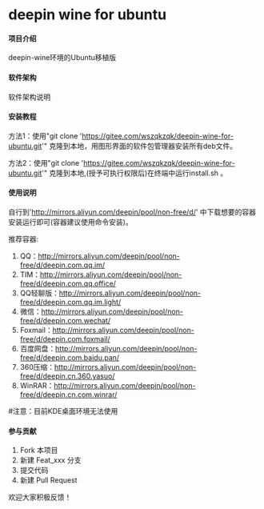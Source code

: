 # deepin wine for ubuntu

#### 项目介绍

deepin-wine环境的Ubuntu移植版

#### 软件架构
软件架构说明


#### 安装教程

方法1：使用"git clone 'https://gitee.com/wszqkzqk/deepin-wine-for-ubuntu.git'" 克隆到本地，用图形界面的软件包管理器安装所有deb文件。

方法2：使用"git clone 'https://gitee.com/wszqkzqk/deepin-wine-for-ubuntu.git'" 克隆到本地,(授予可执行权限后)在终端中运行install.sh 。

#### 使用说明

自行到'http://mirrors.aliyun.com/deepin/pool/non-free/d/' 中下载想要的容器安装运行即可(容器建议使用命令安装)。


推荐容器:

1. QQ：http://mirrors.aliyun.com/deepin/pool/non-free/d/deepin.com.qq.im/
2. TIM：http://mirrors.aliyun.com/deepin/pool/non-free/d/deepin.com.qq.office/
3. QQ轻聊版：http://mirrors.aliyun.com/deepin/pool/non-free/d/deepin.com.qq.im.light/
4. 微信：http://mirrors.aliyun.com/deepin/pool/non-free/d/deepin.com.wechat/
5. Foxmail：http://mirrors.aliyun.com/deepin/pool/non-free/d/deepin.com.foxmail/
6. 百度网盘：http://mirrors.aliyun.com/deepin/pool/non-free/d/deepin.com.baidu.pan/
7. 360压缩：http://mirrors.aliyun.com/deepin/pool/non-free/d/deepin.cn.360.yasuo/
8. WinRAR：http://mirrors.aliyun.com/deepin/pool/non-free/d/deepin.cn.com.winrar/

#注意：目前KDE桌面环境无法使用

#### 参与贡献

1. Fork 本项目
2. 新建 Feat_xxx 分支
3. 提交代码
4. 新建 Pull Request

欢迎大家积极反馈！
